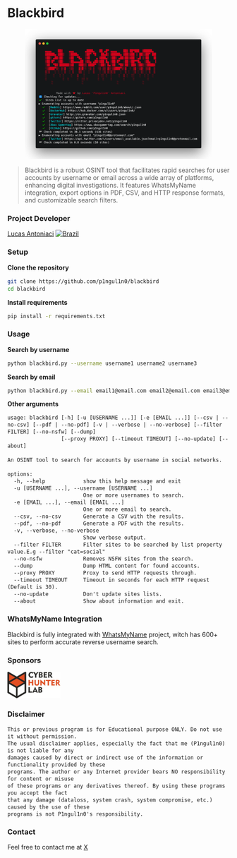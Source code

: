 # Blackbird

<figure><img src="./docs/.gitbook/assets/blackbird_printscreen.png" alt=""><figcaption></figcaption></figure>

> Blackbird is a robust OSINT tool that facilitates rapid searches for user accounts by username or email across a wide array of platforms, enhancing digital investigations. It features WhatsMyName integration, export options in PDF, CSV, and HTTP response formats, and customizable search filters.

### Project Developer

[Lucas Antoniaci](https://www.linkedin.com/in/lucas-antoniaci/) [![Brazil](https://raw.githubusercontent.com/stevenrskelton/flag-icon/master/png/16/country-4x3/br.png)](https://raw.githubusercontent.com/stevenrskelton/flag-icon/master/png/16/country-4x3/br.png)

### Setup

**Clone the repository**

```bash
git clone https://github.com/p1ngul1n0/blackbird
cd blackbird
```

**Install requirements**

```bash
pip install -r requirements.txt
```

### Usage

**Search by username**

```bash
python blackbird.py --username username1 username2 username3
```

**Search by email**

```bash
python blackbird.py --email email1@email.com email2@email.com email3@email.com
```

**Other arguments**

```
usage: blackbird [-h] [-u [USERNAME ...]] [-e [EMAIL ...]] [--csv | --no-csv] [--pdf | --no-pdf] [-v | --verbose | --no-verbose] [--filter FILTER] [--no-nsfw] [--dump]
                 [--proxy PROXY] [--timeout TIMEOUT] [--no-update] [--about]

An OSINT tool to search for accounts by username in social networks.

options:
  -h, --help            show this help message and exit
  -u [USERNAME ...], --username [USERNAME ...]
                        One or more usernames to search.
  -e [EMAIL ...], --email [EMAIL ...]
                        One or more email to search.
  --csv, --no-csv       Generate a CSV with the results.
  --pdf, --no-pdf       Generate a PDF with the results.
  -v, --verbose, --no-verbose
                        Show verbose output.
  --filter FILTER       Filter sites to be searched by list property value.E.g --filter "cat=social"
  --no-nsfw             Removes NSFW sites from the search.
  --dump                Dump HTML content for found accounts.
  --proxy PROXY         Proxy to send HTTP requests through.
  --timeout TIMEOUT     Timeout in seconds for each HTTP request (Default is 30).
  --no-update           Don't update sites lists.
  --about               Show about information and exit.
```

### WhatsMyName Integration

Blackbird is fully integrated with [WhatsMyName](https://github.com/WebBreacher/WhatsMyName) project, witch has 600+ sites to perform accurate reverse username search.

### Sponsors

[<img alt="Cyber Hunter Lab" width="120" src="https://raw.githubusercontent.com/p1ngul1n0/src/master/logo_chl.jpg" />](https://site.cyberhunteracademy.com/)


### Disclaimer

```
This or previous program is for Educational purpose ONLY. Do not use it without permission. 
The usual disclaimer applies, especially the fact that me (P1ngul1n0) is not liable for any 
damages caused by direct or indirect use of the information or functionality provided by these 
programs. The author or any Internet provider bears NO responsibility for content or misuse 
of these programs or any derivatives thereof. By using these programs you accept the fact 
that any damage (dataloss, system crash, system compromise, etc.) caused by the use of these 
programs is not P1ngul1n0's responsibility.
```

### Contact

Feel free to contact me at [X](https://x.com/p1ngul1n0)
